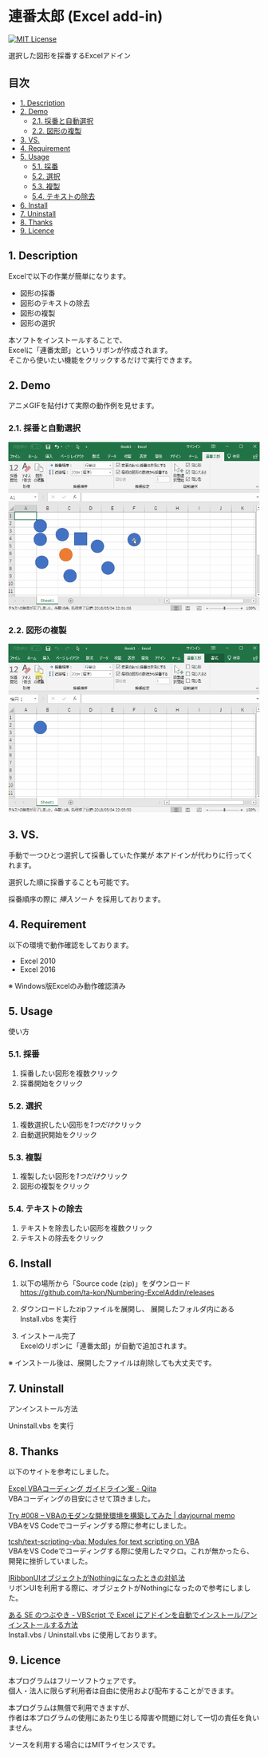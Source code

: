 連番太郎 (Excel add-in)
====

[![MIT License](https://img.shields.io/badge/license-MIT-blue.svg?style=flat)](https://raw.githubusercontent.com/ta-kon/Numbering-ExcelAddin/master/LICENSE)

選択した図形を採番するExcelアドイン

## 目次

- [1. Description](#1-description)
- [2. Demo](#2-demo)
    - [2.1. 採番と自動選択](#21-採番と自動選択)
    - [2.2. 図形の複製](#22-図形の複製)
- [3. VS.](#3-vs)
- [4. Requirement](#4-requirement)
- [5. Usage](#5-usage)
    - [5.1. 採番](#51-採番)
    - [5.2. 選択](#52-選択)
    - [5.3. 複製](#53-複製)
    - [5.4. テキストの除去](#54-テキストの除去)
- [6. Install](#6-install)
- [7. Uninstall](#7-uninstall)
- [8. Thanks](#8-thanks)
- [9. Licence](#9-licence)

## 1. Description
Excelで以下の作業が簡単になります。
* 図形の採番
* 図形のテキストの除去
* 図形の複製
* 図形の選択

本ソフトをインストールすることで、  
Excelに「連番太郎」というリボンが作成されます。  
そこから使いたい機能をクリックするだけで実行できます。

## 2. Demo
アニメGIFを貼付けて実際の動作例を見せます。

### 2.1. 採番と自動選択
![NumberingShape](https://raw.githubusercontent.com/ta-kon/Numbering-ExcelAddin/master/movie/NumberingShape.gif)

### 2.2. 図形の複製
![CloneShape](https://raw.githubusercontent.com/ta-kon/Numbering-ExcelAddin/master/movie/CloneShape.gif)

## 3. VS. 
手動で一つひとつ選択して採番していた作業が
本アドインが代わりに行ってくれます。

選択した順に採番することも可能です。

採番順序の際に *挿入ソート* を採用しております。

## 4. Requirement
以下の環境で動作確認をしております。  
* Excel 2010
* Excel 2016

※ Windows版Excelのみ動作確認済み

## 5. Usage
使い方

### 5.1. 採番
1. 採番したい図形を複数クリック
2. 採番開始をクリック

### 5.2. 選択
1. 複数選択したい図形を*1つだけ*クリック
2. 自動選択開始をクリック

### 5.3. 複製
1. 複製したい図形を*1つだけ*クリック
2. 図形の複製をクリック

### 5.4. テキストの除去
1. テキストを除去したい図形を複数クリック
2. テキストの除去をクリック

## 6. Install

1. 以下の場所から「Source code (zip)」をダウンロード  
https://github.com/ta-kon/Numbering-ExcelAddin/releases

2. ダウンロードしたzipファイルを展開し、
展開したフォルダ内にある  
Install.vbs を実行

3. インストール完了  
Excelのリボンに「連番太郎」が自動で追加されます。

※ インストール後は、展開したファイルは削除しても大丈夫です。

## 7. Uninstall
アンインストール方法

Uninstall.vbs を実行

## 8. Thanks

以下のサイトを参考にしました。  

[Excel VBAコーディング ガイドライン案 - Qiita](https://qiita.com/mima_ita/items/8b0eec3b5a81f168822d)  
VBAコーディングの目安にさせて頂きました。  

[Try #008 – VBAのモダンな開発環境を構築してみた | dayjournal memo](https://day-journal.com/memo/try-008/)  
VBAをVS Codeでコーディングする際に参考にしました。

[tcsh/text-scripting-vba: Modules for text scripting on VBA](https://github.com/tcsh/text-scripting-vba)  
VBAをVS Codeでコーディングする際に使用したマクロ。これが無かったら、開発に挫折していました。  

[IRibbonUIオブジェクトがNothingになったときの対処法](http://www.ka-net.org/ribbon/ri64.html)  
リボンUIを利用する際に、オブジェクトがNothingになったので参考にしました。  

[ある SE のつぶやき - VBScript で Excel にアドインを自動でインストール/アンインストールする方法](http://fnya.cocolog-nifty.com/blog/2014/03/vbscript-excel-.html)  
Install.vbs / Uninstall.vbs に使用しております。  

## 9. Licence
本プログラムはフリーソフトウェアです。  
個人・法人に限らず利用者は自由に使用および配布することができます。  

本プログラムは無償で利用できますが、  
作者は本プログラムの使用にあたり生じる障害や問題に対して一切の責任を負いません。  

ソースを利用する場合にはMITライセンスです。
